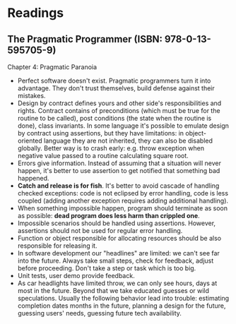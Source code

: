 # Readings

## The Pragmatic Programmer (ISBN: 978-0-13-595705-9)

Chapter 4: Pragmatic Paranoia

- Perfect software doesn't exist. Pragmatic programmers turn it into advantage. They don't trust themselves, build
  defense against their mistakes.
- Design by contract defines yours and other side's responsibilities and rights. Contract contains of preconditions
  (which must be true for the routine to be called), post conditions (the state when the routine is done), class
  invariants. In some language it's possible to emulate design by contract using assertions, but they have limitations:
  in object-oriented language they are not inherited, they can also be disabled globally. Better way is to crash early:
  e.g. throw exception when negative value passed to a routine calculating square root.
- Errors give information. Instead of assuming that a situation will never happen, it's better to use assertion to get
  notified that something bad happened.
- **Catch and release is for fish**. It's better to avoid cascade of handling checked exceptions: code is not eclipsed
  by error handling, code is less coupled (adding another exception requires adding additional handling).
- When something impossible happen, program should terminate as soon as possible: **dead program does less harm than
  crippled one**.
- Impossible scenarios should be handled using assertions. However, assertions should not be used for regular error
  handling.
- Function or object responsible for allocating resources should be also responsible for releasing it.
- In software development our "headlines" are limited: we can't see far into the future. Always take small steps, check
  for feedback, adjust before proceeding. Don't take a step or task which is too big.
- Unit tests, user demo provide feedback.
- As car headlights have limited throw, we can only see hours, days at most in the future. Beyond that we take educated
  guesses or wild speculations. Usually the following behavior lead into trouble: estimating completion dates months in
  the future, planning a design for the future, guessing users' needs, guessing future tech availability.
